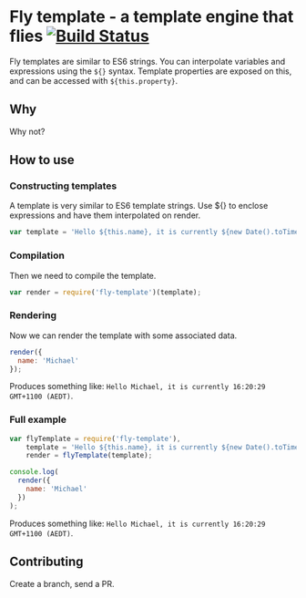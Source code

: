 # Fly template - a template engine that flies [![Build Status](https://travis-ci.org/leahciMic/fly-template.svg?branch=master)](https://travis-ci.org/leahciMic/fly-template)

Fly templates are similar to ES6 strings. You can interpolate variables and
expressions using the `${}` syntax. Template properties are exposed on this,
and can be accessed with `${this.property}`.

## Why

Why not?

## How to use

### Constructing templates

A template is very similar to ES6 template strings. Use ${} to enclose
expressions and have them interpolated on render.

```js
var template = 'Hello ${this.name}, it is currently ${new Date().toTimeString()}.';
```

### Compilation

Then we need to compile the template.

```js
var render = require('fly-template')(template);
```

### Rendering

Now we can render the template with some associated data.

```js
render({
  name: 'Michael'
});
```

Produces something like: `Hello Michael, it is currently 16:20:29 GMT+1100 (AEDT)`.

### Full example

```js
var flyTemplate = require('fly-template'),
    template = 'Hello ${this.name}, it is currently ${new Date().toTimeString()}.',
    render = flyTemplate(template);

console.log(
  render({
    name: 'Michael'
  })
);
```

Produces something like: `Hello Michael, it is currently 16:20:29 GMT+1100 (AEDT)`.

## Contributing

Create a branch, send a PR.